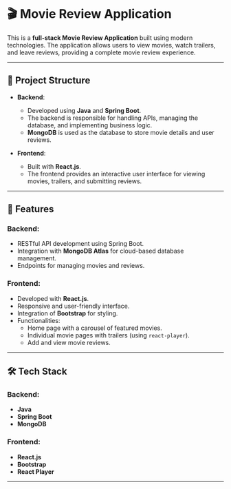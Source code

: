 # 🎬 Movie Review Application

This is a **full-stack Movie Review Application** built using modern technologies. The application allows users to view movies, watch trailers, and leave reviews, providing a complete movie review experience.

---

## 📂 Project Structure

- **Backend**: 
  - Developed using **Java** and **Spring Boot**.
  - The backend is responsible for handling APIs, managing the database, and implementing business logic.
  - **MongoDB** is used as the database to store movie details and user reviews.

- **Frontend**:
  - Built with **React.js**.
  - The frontend provides an interactive user interface for viewing movies, trailers, and submitting reviews.

---

## 🚀 Features

### Backend:
- RESTful API development using Spring Boot.
- Integration with **MongoDB Atlas** for cloud-based database management.
- Endpoints for managing movies and reviews.

### Frontend:
- Developed with **React.js**.
- Responsive and user-friendly interface.
- Integration of **Bootstrap** for styling.
- Functionalities:
  - Home page with a carousel of featured movies.
  - Individual movie pages with trailers (using `react-player`).
  - Add and view movie reviews.

---

## 🛠 Tech Stack

### Backend:
- **Java**
- **Spring Boot**
- **MongoDB**

### Frontend:
- **React.js**
- **Bootstrap**
- **React Player**

---
